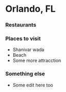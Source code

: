 # Orlando, FL

### Restaurants

### Places to visit

- Shanivar wada
- Beach
- Some more attracction

### Something else
- Some edit here too
